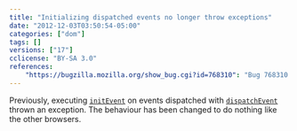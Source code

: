 ```yaml
---
title: "Initializing dispatched events no longer throw exceptions"
date: "2012-12-03T03:50:54-05:00"
categories: ["dom"]
tags: []
versions: ["17"]
cclicense: "BY-SA 3.0"
references:
    "https://bugzilla.mozilla.org/show_bug.cgi?id=768310": "Bug 768310 – initEvent on already-dispatched event should be a noop (rather than throwing)"
---
```

Previously, executing [`initEvent`](https://developer.mozilla.org/en-US/docs/Web/API/event.initEvent) on events dispatched with [`dispatchEvent`](https://developer.mozilla.org/en-US/docs/Web/API/EventTarget.dispatchEvent) thrown an exception. The behaviour has been changed to do nothing like the other browsers.
